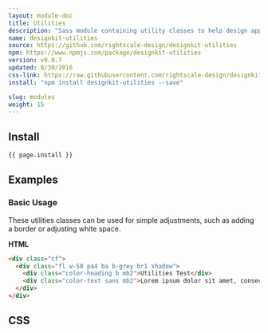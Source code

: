 ```yaml
---
layout: module-doc
title: Utilities
description: "Sass module containing utility classes to help design apps"
name: designkit-utilities
source: https://github.com/rightscale-design/designkit-utilities
npm: https://www.npmjs.com/package/designkit-utilities
version: v0.0.7
updated: 8/30/2016
css-link: https://raw.githubusercontent.com/rightscale-design/designkit-utilities/master/dist/designkit-utilities.css
install: "npm install designkit-utilities --save"

slug: modules
weight: 15
---
```


## Install

```bash
{{ page.install }}
```

## Examples

### Basic Usage

These utilities classes can be used for simple adjustments, such as adding a border or adjusting white space.

**HTML**

```html
<div class="cf">
  <div class="fl w-50 pa4 ba b-grey br1 shadow">
    <div class="color-heading b mb2">Utilities Test</div>
    <div class="color-text sans mb2">Lorem ipsum dolor sit amet, consectetur adipisicing elit. Repudiandae consectetur velit recusandae vel earum? Esse, nostrum dignissimos corrupti, magni deleniti modi culpa accusamus assumenda consequatur maxime voluptatum iure vitae nemo.</div>
  </div>
</div>
```

## CSS

<div class="snippet">
  <pre id="css_contents" class="highlighter-rouge snippet-css"><code class="css"></code></pre>
</div>
